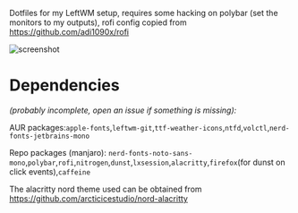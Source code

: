 Dotfiles for my LeftWM setup, requires some hacking on polybar (set the monitors to my outputs), rofi config copied from https://github.com/adi1090x/rofi

![screenshot](https://user-images.githubusercontent.com/74120050/123242057-f2baf180-d4e1-11eb-9e07-a5e3cf571ca8.png)

# Dependencies 
*(probably incomplete, open an issue if something is missing):*

AUR packages:`apple-fonts`,`leftwm-git`,`ttf-weather-icons`,`ntfd`,`volctl`,`nerd-fonts-jetbrains-mono`

Repo packages (manjaro): `nerd-fonts-noto-sans-mono`,`polybar`,`rofi`,`nitrogen`,`dunst`,`lxsession`,`alacritty`,`firefox`(for dunst on click events),`caffeine`

The alacritty nord theme used can be obtained from https://github.com/arcticicestudio/nord-alacritty
